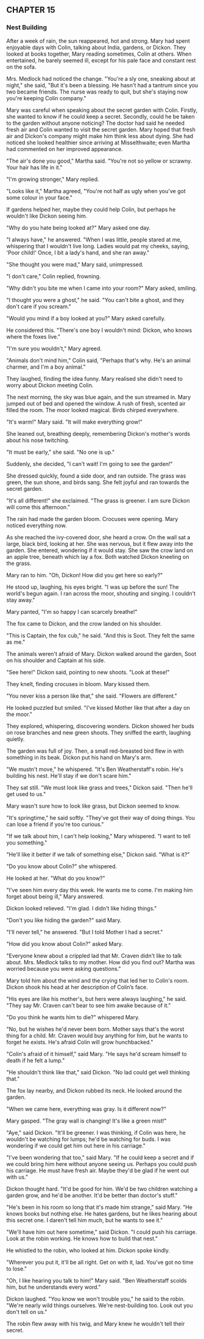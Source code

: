 ## CHAPTER 15
### Nest Building
After a week of rain, the sun reappeared, hot and strong. Mary had spent enjoyable days with Colin, talking about India, gardens, or Dickon. They looked at books together, Mary reading sometimes, Colin at others. When entertained, he barely seemed ill, except for his pale face and constant rest on the sofa.

Mrs. Medlock had noticed the change. "You're a sly one, sneaking about at night," she said, "But it's been a blessing. He hasn't had a tantrum since you two became friends. The nurse was ready to quit, but she's staying now you're keeping Colin company."

Mary was careful when speaking about the secret garden with Colin. Firstly, she wanted to know if he could keep a secret. Secondly, could he be taken to the garden without anyone noticing? The doctor had said he needed fresh air and Colin wanted to visit the secret garden. Mary hoped that fresh air and Dickon's company might make him think less about dying. She had noticed she looked healthier since arriving at Misselthwaite; even Martha had commented on her improved appearance.

"The air's done you good," Martha said. "You're not so yellow or scrawny. Your hair has life in it."

"I'm growing stronger," Mary replied.

"Looks like it," Martha agreed, "You're not half as ugly when you've got some colour in your face."

If gardens helped her, maybe they could help Colin, but perhaps he wouldn't like Dickon seeing him.

"Why do you hate being looked at?" Mary asked one day.

"I always have," he answered. "When I was little, people stared at me, whispering that I wouldn't live long. Ladies would pat my cheeks, saying, 'Poor child!' Once, I bit a lady's hand, and she ran away."

"She thought you were mad," Mary said, unimpressed.

"I don't care," Colin replied, frowning.

"Why didn't you bite me when I came into your room?" Mary asked, smiling.

"I thought you were a ghost," he said. "You can't bite a ghost, and they don't care if you scream."

"Would you mind if a boy looked at you?" Mary asked carefully.

He considered this. "There's one boy I wouldn't mind: Dickon, who knows where the foxes live."

"I'm sure you wouldn't," Mary agreed.

"Animals don't mind him," Colin said, "Perhaps that's why. He's an animal charmer, and I'm a boy animal."

They laughed, finding the idea funny. Mary realised she didn't need to worry about Dickon meeting Colin.

The next morning, the sky was blue again, and the sun streamed in. Mary jumped out of bed and opened the window. A rush of fresh, scented air filled the room. The moor looked magical. Birds chirped everywhere.

"It's warm!" Mary said. "It will make everything grow!"

She leaned out, breathing deeply, remembering Dickon's mother's words about his nose twitching.

"It must be early," she said. "No one is up."

Suddenly, she decided, "I can't wait! I'm going to see the garden!"

She dressed quickly, found a side door, and ran outside. The grass was green, the sun shone, and birds sang. She felt joyful and ran towards the secret garden.

"It's all different!" she exclaimed. "The grass is greener. I am sure Dickon will come this afternoon."

The rain had made the garden bloom. Crocuses were opening. Mary noticed everything now.

As she reached the ivy-covered door, she heard a crow. On the wall sat a large, black bird, looking at her. She was nervous, but it flew away into the garden. She entered, wondering if it would stay. She saw the crow land on an apple tree, beneath which lay a fox. Both watched Dickon kneeling on the grass.

Mary ran to him. "Oh, Dickon! How did you get here so early?"

He stood up, laughing, his eyes bright. "I was up before the sun! The world's begun again. I ran across the moor, shouting and singing. I couldn't stay away."

Mary panted, "I'm so happy I can scarcely breathe!"

The fox came to Dickon, and the crow landed on his shoulder.

"This is Captain, the fox cub," he said. "And this is Soot. They felt the same as me."

The animals weren't afraid of Mary. Dickon walked around the garden, Soot on his shoulder and Captain at his side.

"See here!" Dickon said, pointing to new shoots. "Look at these!"

They knelt, finding crocuses in bloom. Mary kissed them.

"You never kiss a person like that," she said. "Flowers are different."

He looked puzzled but smiled. "I've kissed Mother like that after a day on the moor."

They explored, whispering, discovering wonders. Dickon showed her buds on rose branches and new green shoots. They sniffed the earth, laughing quietly.

The garden was full of joy. Then, a small red-breasted bird flew in with something in its beak. Dickon put his hand on Mary's arm.

"We mustn't move," he whispered. "It's Ben Weatherstaff's robin. He's building his nest. He'll stay if we don't scare him."

They sat still. "We must look like grass and trees," Dickon said. "Then he'll get used to us."

Mary wasn't sure how to look like grass, but Dickon seemed to know.

"It's springtime," he said softly. "They've got their way of doing things. You can lose a friend if you're too curious."

"If we talk about him, I can't help looking," Mary whispered. "I want to tell you something."

"He'll like it better if we talk of something else," Dickon said. "What is it?"

"Do you know about Colin?" she whispered.

He looked at her. "What do you know?"

"I've seen him every day this week. He wants me to come. I'm making him forget about being ill," Mary answered.

Dickon looked relieved. "I'm glad. I didn't like hiding things."

"Don't you like hiding the garden?" said Mary.

"I'll never tell," he answered. "But I told Mother I had a secret."

"How did you know about Colin?" asked Mary.

"Everyone knew about a crippled lad that Mr. Craven didn't like to talk about. Mrs. Medlock talks to my mother. How did you find out? Martha was worried because you were asking questions."

Mary told him about the wind and the crying that led her to Colin's room. Dickon shook his head at her description of Colin’s face.

"His eyes are like his mother's, but hers were always laughing," he said. "They say Mr. Craven can't bear to see him awake because of it."

"Do you think he wants him to die?" whispered Mary.

"No, but he wishes he'd never been born. Mother says that's the worst thing for a child. Mr. Craven would buy anything for him, but he wants to forget he exists. He's afraid Colin will grow hunchbacked."

"Colin's afraid of it himself," said Mary. "He says he'd scream himself to death if he felt a lump."

"He shouldn't think like that," said Dickon. "No lad could get well thinking that."

The fox lay nearby, and Dickon rubbed its neck. He looked around the garden.

"When we came here, everything was gray. Is it different now?"

Mary gasped. "The gray wall is changing! It's like a green mist!"

"Aye," said Dickon. "It'll be greener. I was thinking, if Colin was here, he wouldn't be watching for lumps; he'd be watching for buds. I was wondering if we could get him out here in his carriage."

"I've been wondering that too," said Mary. "If he could keep a secret and if we could bring him here without anyone seeing us. Perhaps you could push his carriage. He must have fresh air. Maybe they'd be glad if he went out with us."

Dickon thought hard. "It'd be good for him. We'd be two children watching a garden grow, and he'd be another. It'd be better than doctor's stuff."

"He's been in his room so long that it's made him strange," said Mary. "He knows books but nothing else. He hates gardens, but he likes hearing about this secret one. I daren't tell him much, but he wants to see it."

"We'll have him out here sometime," said Dickon. "I could push his carriage. Look at the robin working. He knows how to build that nest."

He whistled to the robin, who looked at him. Dickon spoke kindly.

"Wherever you put it, it'll be all right. Get on with it, lad. You've got no time to lose."

"Oh, I like hearing you talk to him!" Mary said. "Ben Weatherstaff scolds him, but he understands every word."

Dickon laughed. "You know we won't trouble you," he said to the robin. "We're nearly wild things ourselves. We're nest-building too. Look out you don't tell on us."

The robin flew away with his twig, and Mary knew he wouldn't tell their secret.